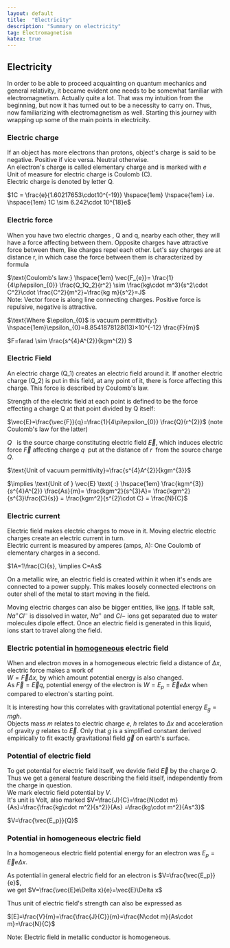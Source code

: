 ```yaml
---
layout: default
title:  "Electricity"
description: "Summary on electricity"
tag: Electromagnetism
katex: true
---
```


## Electricity

In order to be able to proceed acquainting on quantum mechanics and general relativity, it became evident one needs to be somewhat familiar with electromagnetism. Actually quite a lot.
That was my intuition from the beginning, but now it has turned out to be a necessity to carry on. Thus, now familiarizing with electromagnetism as well. Starting this journey with wrapping up some of the main points in electricity.  

### Electric charge
If an object has more electrons than protons, object's charge is said to be negative. Positive if vice versa. Neutral otherwise.  
An electron's charge is called elementary charge and is marked with $e$  
Unit of measure for electric charge is Coulomb (C).  
Electric charge is denoted by letter Q.

$1C = \frac{e}{1.60217653\cdot10^{-19}} \hspace{1em} \hspace{1em} i.e. \hspace{1em} 1C \sim 6.242\cdot 10^{18}e$

### Electric force
When you have two electric charges , Q and q, nearby each other, they will have a force affecting between them. Opposite charges have attractive force between them, like charges repel each other. Let's say charges are at distance r, in which case the force between them is characterized by formula

$\text{Coulomb's law:} \hspace{1em} \vec{F_{e}}= \frac{1}{4\pi\epsilon_{0}} \frac{Q_1Q_2}{r^2}  \sim  \frac{kg\cdot m^3}{s^2\cdot C^2}\cdot \frac{C^2}{m^2}=\frac{kg m}{s^2}=J$  
Note: Vector force is along line connecting charges. Positive force is repulsive, negative is attractive.

$\text{Where $\epsilon_{0}$ is vacuum permittivity:} \hspace{1em}\epsilon_{0}=8.8541878128(13)×10^{-12} \frac{F}{m}$

$F=farad \sim \frac{s^{4}A^{2}}{kgm^{2}} $


### Electric Field
An electric charge (Q_1) creates an electric field around it.
If another electric charge (Q_2) is put in this field, at any point of it, there is force affecting this charge. This force is described by Coulomb's law.
  
Strength of the electric field at each  point is defined to be the force effecting a charge Q at that point divided by Q itself:  

$\vec{E}=\frac{\vec{F}}{q}=\frac{1}{4\pi\epsilon_{0}} \frac{Q}{r^{2}}$ (note Coulomb's law for the latter)

*Q* &nbsp; is the source charge constituting electric field $\vec{E}$, which induces electric force $\vec{F}$ affecting charge *q*&nbsp; put at the distance of *r*&nbsp; from the source charge *Q*.

$\text{Unit of vacuum permittivity}=\frac{s^{4}A^{2}}{kgm^{3}}$

$\implies \text{Unit of } \vec{E} \text{ :} \hspace{1em} \frac{kgm^{3}}{s^{4}A^{2}} \frac{As}{m}= \frac{kgm^2}{s^{3}A}=
\frac{kgm^2}{s^{3}\frac{C}{s}} = \frac{kgm^2}{s^{2}\cdot C} = \frac{N}{C}$ 

### Electric current
Electric field makes electric charges to move in it. Moving electric electric charges create an electric current in turn.  
Electric current is measured by amperes (amps, A): One Coulomb of elementary charges in a second.

$1A=1\frac{C}{s}, \implies C=As$

On a metallic wire, an electric field is created within it when it's ends are connected to a power supply. This makes loosely connected electrons on outer shell of the metal to start moving in the field.  

Moving electric charges can also be bigger entities, like [ions](../../../2022/09/20/ions.html). If table salt, $Na^+ Cl^-$ is dissolved in water, $Na^+$ and $Cl-$ ions get separated due to water molecules dipole effect. Once an electric field is generated in this liquid, ions start to travel along the field.
 
### Electric potential in [homogeneous](#Potential-in-homogeneous-electric-field "electric force is the same in every point of field") electric field
When and electron moves in a homogeneous electric field a distance of $\Delta x$, electric force makes a work of  
$W=\vec{F}\Delta x$, by which amount potential energy is also changed.  
As $\vec{F}=\vec{E}q$, potential energy of the electron is $W=E_p=\vec{E}e\Delta x$ when compared to electron's starting point.  

It is interesting how this correlates with gravitational potential energy $E_g=mgh$.  
Objects mass $m$ relates to electric charge $e$, $h$ relates to $\Delta x$ and acceleration of gravity $g$ relates to $\vec{E}$. Only that $g$ is a simplified constant derived empirically to fit exactly gravitational field $\vec{g}$ on earth's surface.

### Potential of electric field
To get potential for electric field itself, we devide field $\vec{E}$ by the charge $Q$. Thus we get a general feature describing the field itself, independently from the charge in question.  
We mark electric field potential by $V$.  
It's unit is Volt, also marked $V=\frac{J}{C}=\frac{N\cdot m}{As}=\frac{\frac{kg\cdot m^2}{s^2}}{As}
=\frac{kg\cdot m^2}{As^3}$

$V=\frac{\vec{E_p}}{Q}$

### Potential in homogeneous electric field
In a homogeneous electric field potential energy for an electron was $E_p=\vec{E}e\Delta x$.

As potential in general electric field for an electron is $V=\frac{\vec{E_p}}{e}$,  
we get $V=\frac{\vec{E}e\Delta x}{e}=\vec{E}\Delta x$

Thus unit of electric field's strength can also be expressed as

$[E]=\frac{V}{m}=\frac{\frac{J}{C}}{m}=\frac{N\cdot m}{As\cdot m}=\frac{N}{C}$

Note: Electric field in metallic conductor is homogeneous.

